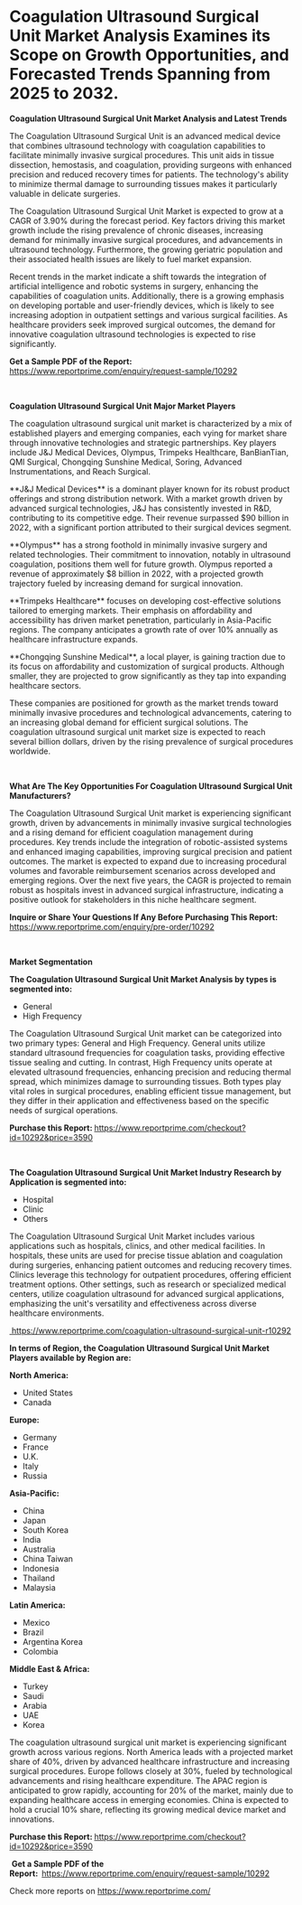 <p><h1>Coagulation Ultrasound Surgical Unit Market Analysis Examines its Scope on Growth Opportunities, and Forecasted Trends Spanning from 2025 to 2032.</h1></p><p><strong>Coagulation Ultrasound Surgical Unit Market Analysis and Latest Trends</strong></p>
<p><p>The Coagulation Ultrasound Surgical Unit is an advanced medical device that combines ultrasound technology with coagulation capabilities to facilitate minimally invasive surgical procedures. This unit aids in tissue dissection, hemostasis, and coagulation, providing surgeons with enhanced precision and reduced recovery times for patients. The technology's ability to minimize thermal damage to surrounding tissues makes it particularly valuable in delicate surgeries.</p><p>The Coagulation Ultrasound Surgical Unit Market is expected to grow at a CAGR of 3.90% during the forecast period. Key factors driving this market growth include the rising prevalence of chronic diseases, increasing demand for minimally invasive surgical procedures, and advancements in ultrasound technology. Furthermore, the growing geriatric population and their associated health issues are likely to fuel market expansion.  </p><p>Recent trends in the market indicate a shift towards the integration of artificial intelligence and robotic systems in surgery, enhancing the capabilities of coagulation units. Additionally, there is a growing emphasis on developing portable and user-friendly devices, which is likely to see increasing adoption in outpatient settings and various surgical facilities. As healthcare providers seek improved surgical outcomes, the demand for innovative coagulation ultrasound technologies is expected to rise significantly.</p></p>
<p><strong>Get a Sample PDF of the Report:&nbsp;</strong> <a href="https://www.reportprime.com/enquiry/request-sample/10292?utm_campaign=3540&utm_medium=2&utm_source=Github&utm_content=ia&utm_term=20032025&utm_id=coagulation-ultrasound-surgical-unit">https://www.reportprime.com/enquiry/request-sample/10292</a></p>
<p>&nbsp;</p>
<p><strong>Coagulation Ultrasound Surgical Unit Major Market Players</strong></p>
<p><p>The coagulation ultrasound surgical unit market is characterized by a mix of established players and emerging companies, each vying for market share through innovative technologies and strategic partnerships. Key players include J&J Medical Devices, Olympus, Trimpeks Healthcare, BanBianTian, QMI Surgical, Chongqing Sunshine Medical, Soring, Advanced Instrumentations, and Reach Surgical.</p><p>**J&J Medical Devices** is a dominant player known for its robust product offerings and strong distribution network. With a market growth driven by advanced surgical technologies, J&J has consistently invested in R&D, contributing to its competitive edge. Their revenue surpassed $90 billion in 2022, with a significant portion attributed to their surgical devices segment.</p><p>**Olympus** has a strong foothold in minimally invasive surgery and related technologies. Their commitment to innovation, notably in ultrasound coagulation, positions them well for future growth. Olympus reported a revenue of approximately $8 billion in 2022, with a projected growth trajectory fueled by increasing demand for surgical innovation.</p><p>**Trimpeks Healthcare** focuses on developing cost-effective solutions tailored to emerging markets. Their emphasis on affordability and accessibility has driven market penetration, particularly in Asia-Pacific regions. The company anticipates a growth rate of over 10% annually as healthcare infrastructure expands.</p><p>**Chongqing Sunshine Medical**, a local player, is gaining traction due to its focus on affordability and customization of surgical products. Although smaller, they are projected to grow significantly as they tap into expanding healthcare sectors.</p><p>These companies are positioned for growth as the market trends toward minimally invasive procedures and technological advancements, catering to an increasing global demand for efficient surgical solutions. The coagulation ultrasound surgical unit market size is expected to reach several billion dollars, driven by the rising prevalence of surgical procedures worldwide.</p></p>
<p>&nbsp;</p>
<p><strong>What Are The Key Opportunities For Coagulation Ultrasound Surgical Unit Manufacturers?</strong></p>
<p><p>The Coagulation Ultrasound Surgical Unit market is experiencing significant growth, driven by advancements in minimally invasive surgical technologies and a rising demand for efficient coagulation management during procedures. Key trends include the integration of robotic-assisted systems and enhanced imaging capabilities, improving surgical precision and patient outcomes. The market is expected to expand due to increasing procedural volumes and favorable reimbursement scenarios across developed and emerging regions. Over the next five years, the CAGR is projected to remain robust as hospitals invest in advanced surgical infrastructure, indicating a positive outlook for stakeholders in this niche healthcare segment.</p></p>
<p><strong>Inquire or Share Your Questions If Any Before Purchasing This Report:</strong> <a href="https://www.reportprime.com/enquiry/pre-order/10292?utm_campaign=3540&utm_medium=2&utm_source=Github&utm_content=ia&utm_term=20032025&utm_id=coagulation-ultrasound-surgical-unit">https://www.reportprime.com/enquiry/pre-order/10292</a></p>
<p>&nbsp;</p>
<p><strong>Market Segmentation</strong></p>
<p><strong>The Coagulation Ultrasound Surgical Unit Market Analysis by types is segmented into:</strong></p>
<p><ul><li>General</li><li>High Frequency</li></ul></p>
<p><p>The Coagulation Ultrasound Surgical Unit market can be categorized into two primary types: General and High Frequency. General units utilize standard ultrasound frequencies for coagulation tasks, providing effective tissue sealing and cutting. In contrast, High Frequency units operate at elevated ultrasound frequencies, enhancing precision and reducing thermal spread, which minimizes damage to surrounding tissues. Both types play vital roles in surgical procedures, enabling efficient tissue management, but they differ in their application and effectiveness based on the specific needs of surgical operations.</p></p>
<p><strong>Purchase this Report:&nbsp;</strong><a href="https://www.reportprime.com/checkout?id=10292&price=3590&utm_campaign=3540&utm_medium=2&utm_source=Github&utm_content=ia&utm_term=20032025&utm_id=coagulation-ultrasound-surgical-unit">https://www.reportprime.com/checkout?id=10292&price=3590</a></p>
<p>&nbsp;</p>
<p><strong>The Coagulation Ultrasound Surgical Unit Market Industry Research by Application is segmented into:</strong></p>
<p><ul><li>Hospital</li><li>Clinic</li><li>Others</li></ul></p>
<p><p>The Coagulation Ultrasound Surgical Unit Market includes various applications such as hospitals, clinics, and other medical facilities. In hospitals, these units are used for precise tissue ablation and coagulation during surgeries, enhancing patient outcomes and reducing recovery times. Clinics leverage this technology for outpatient procedures, offering efficient treatment options. Other settings, such as research or specialized medical centers, utilize coagulation ultrasound for advanced surgical applications, emphasizing the unit's versatility and effectiveness across diverse healthcare environments.</p></p>
<p><a href="https://www.reportprime.com/coagulation-ultrasound-surgical-unit-r10292?utm_campaign=3540&utm_medium=2&utm_source=Github&utm_content=ia&utm_term=20032025&utm_id=coagulation-ultrasound-surgical-unit">&nbsp;https://www.reportprime.com/coagulation-ultrasound-surgical-unit-r10292</a></p>
<p><strong>In terms of Region, the Coagulation Ultrasound Surgical Unit Market Players available by Region are:</strong></p>
<p>
    <p> <strong> North America: </strong>
        <ul>
            <li>United States</li>
            <li>Canada</li>
        </ul>
        </p> 
    <p> <strong> Europe: </strong>
        <ul>
            <li>Germany</li>
            <li>France</li>
            <li>U.K.</li>
            <li>Italy</li>
            <li>Russia</li>
        </ul>
        </p> 
    <p> <strong> Asia-Pacific: </strong>
        <ul>
            <li>China</li>
            <li>Japan</li>
            <li>South Korea</li>
            <li>India</li>
            <li>Australia</li>
            <li>China Taiwan</li>
            <li>Indonesia</li>
            <li>Thailand</li>
            <li>Malaysia</li>
        </ul>
        </p> 
    <p> <strong> Latin America: </strong>
        <ul>
            <li>Mexico</li>
            <li>Brazil</li>
            <li>Argentina Korea</li>
            <li>Colombia</li>
        </ul>
        </p> 
    <p> <strong> Middle East & Africa: </strong>
        <ul>
            <li>Turkey</li>
            <li>Saudi</li>
            <li>Arabia</li>
            <li>UAE</li>
            <li>Korea</li>
        </ul>
    </p>
    </p>
<p><p>The coagulation ultrasound surgical unit market is experiencing significant growth across various regions. North America leads with a projected market share of 40%, driven by advanced healthcare infrastructure and increasing surgical procedures. Europe follows closely at 30%, fueled by technological advancements and rising healthcare expenditure. The APAC region is anticipated to grow rapidly, accounting for 20% of the market, mainly due to expanding healthcare access in emerging economies. China is expected to hold a crucial 10% share, reflecting its growing medical device market and innovations.</p></p>
<p><strong>Purchase this Report: </strong><a href="https://www.reportprime.com/checkout?id=10292&price=3590&utm_campaign=3540&utm_medium=2&utm_source=Github&utm_content=ia&utm_term=20032025&utm_id=coagulation-ultrasound-surgical-unit">https://www.reportprime.com/checkout?id=10292&price=3590</a></p>
<p>&nbsp;<strong>Get a Sample PDF of the Report:&nbsp;&nbsp;</strong><a href="https://www.reportprime.com/enquiry/request-sample/10292?utm_campaign=3540&utm_medium=2&utm_source=Github&utm_content=ia&utm_term=20032025&utm_id=coagulation-ultrasound-surgical-unit">https://www.reportprime.com/enquiry/request-sample/10292</a></p>
<p><strong></strong></p>
<p>Check more reports on <a href="https://www.reportprime.com/?utm_campaign=3540&utm_medium=2&utm_source=Github&utm_content=ia&utm_term=20032025&utm_id=coagulation-ultrasound-surgical-unit">https://www.reportprime.com/</a></p>